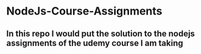 # NodeJs-Course-Assignments
## In this repo I would put the solution to the nodejs assignments of the udemy course I am taking